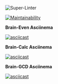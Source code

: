 ![Super-Linter](https://github.com/NatalyKT/frontend-project-lvl1/workflows/Super-Linter/badge.svg) 

[![Maintainability](https://api.codeclimate.com/v1/badges/a99a88d28ad37a79dbf6/maintainability)](https://codeclimate.com/github/codeclimate/codeclimate/maintainability)

**Brain-Even Asciinema**

[![asciicast](https://asciinema.org/a/vWNV64KHBkWlZVNfqgzXXYXFS.svg)](https://asciinema.org/a/vWNV64KHBkWlZVNfqgzXXYXFS)

**Brain-Calc Asciinema**

[![asciicast](https://asciinema.org/a/h8n4v1alsqwWXjVJS3fbkfJ1i.svg)](https://asciinema.org/a/h8n4v1alsqwWXjVJS3fbkfJ1i)

**Brain-GCD Asciinema**

[![asciicast](https://asciinema.org/a/WjoTo6sB1fnWXCcKmu6w2cAE7.svg)](https://asciinema.org/a/WjoTo6sB1fnWXCcKmu6w2cAE7)